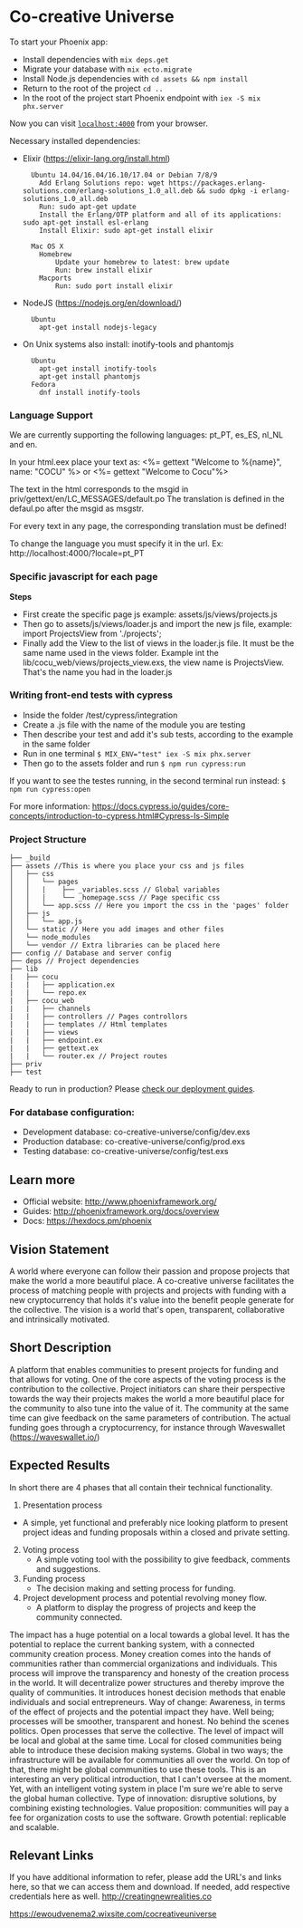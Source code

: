 # Co-creative Universe

To start your Phoenix app:

  * Install dependencies with `mix deps.get`
  * Migrate your database with `mix ecto.migrate`
  * Install Node.js dependencies with `cd assets && npm install`
  * Return to the root of the project `cd ..`
  * In the root of the project start Phoenix endpoint with `iex -S mix phx.server`

Now you can visit [`localhost:4000`](http://localhost:4000) from your browser.

Necessary installed dependencies:
  * Elixir (https://elixir-lang.org/install.html)
    ``` 
      Ubuntu 14.04/16.04/16.10/17.04 or Debian 7/8/9
        Add Erlang Solutions repo: wget https://packages.erlang-solutions.com/erlang-solutions_1.0_all.deb && sudo dpkg -i erlang-solutions_1.0_all.deb
        Run: sudo apt-get update
        Install the Erlang/OTP platform and all of its applications: sudo apt-get install esl-erlang
        Install Elixir: sudo apt-get install elixir
      
      Mac OS X
        Homebrew
            Update your homebrew to latest: brew update
            Run: brew install elixir
        Macports
            Run: sudo port install elixir
    ```
  * NodeJS (https://nodejs.org/en/download/)
    ```
      Ubuntu
        apt-get install nodejs-legacy
    ```

  * On Unix systems also install: inotify-tools and phantomjs
    ```
      Ubuntu
        apt-get install inotify-tools
        apt-get install phantomjs
      Fedora
        dnf install inotify-tools
    ```

### Language Support
We are currently supporting the following languages: pt_PT, es_ES, nl_NL and en.

In your html.eex place your text as: 
<%= gettext "Welcome to %{name}", name: "COCU" %> or
<%= gettext "Welcome to Cocu"%>

The text in the html corresponds to the msgid in priv/gettext/en/LC_MESSAGES/default.po
The translation is defined in the defaul.po after the msgid as msgstr.

For every text in any page, the corresponding translation must be defined!

To change the language you must specify it in the url. Ex: http://localhost:4000/?locale=pt_PT

### Specific javascript for each page
**Steps**
- First create the specific page js example: assets/js/views/projects.js
- Then go to assets/js/views/loader.js and import the new js file, example: import ProjectsView from './projects';
- Finally add the View to the list of views in the loader.js file. It must be the same name used in the views folder. Example int the lib/cocu_web/views/projects_view.exs, the view name is ProjectsView. That's the name you had in the loader.js

### Writing front-end tests with cypress
- Inside the folder /test/cypress/integration
- Create a .js file with the name of the module you are testing
- Then describe your test and add it's sub tests, according to the example in the same folder
- Run in one terminal ```$ MIX_ENV="test" iex -S mix phx.server ```
- Then go to the assets folder and run ```$ npm run cypress:run ```

If you want to see the testes running, in the second terminal run instead: ```$ npm run cypress:open ```

For more information: https://docs.cypress.io/guides/core-concepts/introduction-to-cypress.html#Cypress-Is-Simple

### Project Structure
```
├── _build
├── assets //This is where you place your css and js files
│   ├── css
│   │   └── pages
│   │   |    ├── _variables.scss // Global variables
│   │   |    └── _homepage.scss // Page specific css
│   │   └── app.scss // Here you import the css in the 'pages' folder
│   ├── js
│   │   └── app.js
│   └── static // Here you add images and other files
│   └── node_modules
│   └── vendor // Extra libraries can be placed here
├── config // Database and server config
├── deps // Project dependencies
├── lib
|   ├── cocu
|   |   ├── application.ex
|   |   └── repo.ex
|   ├── cocu_web
|   |   ├── channels
|   |   ├── controllers // Pages controllors
|   |   ├── templates // Html templates
|   |   ├── views
|   |   ├── endpoint.ex
|   |   ├── gettext.ex
|   |   └── router.ex // Project routes
├── priv
├── test

```

Ready to run in production? Please [check our deployment guides](http://www.phoenixframework.org/docs/deployment).

### For database configuration:
 * Development database: co-creative-universe/config/dev.exs 
 * Production database: co-creative-universe/config/prod.exs 
 * Testing database: co-creative-universe/config/test.exs 

## Learn more

  * Official website: http://www.phoenixframework.org/
  * Guides: http://phoenixframework.org/docs/overview
  * Docs: https://hexdocs.pm/phoenix


## Vision Statement

A world where everyone can follow their passion and propose projects that make the world a more beautiful place. A co-creative universe facilitates
the process of matching people with projects and projects with funding with a new cryptocurrency
that holds it's value into the benefit people generate for the collective.
The vision is a world that's open, transparent, collaborative and intrinsically motivated. 

## Short Description

A platform that enables communities to present projects for funding and that allows for voting. One of
the core aspects of the voting process is the contribution to the collective. Project initiators can share their perspective towards the way their projects makes the world a more beautiful place for the community to also tune into the value of it. The community at the same time can give feedback on the same parameters of contribution. The actual funding goes through a cryptocurrency, for instance through Waveswallet (https://waveswallet.io/) 


## Expected Results

In short there are 4 phases that all contain their technical functionality.
1. Presentation process 
  * A simple, yet functional and preferably nice looking platform to present project ideas and funding proposals within a closed and private setting.
2. Voting process 
    * A simple voting tool with the possibility to give feedback, comments and suggestions.
3. Funding process 
    * The decision making and setting process for funding.
4. Project development process and potential revolving money flow.
    * A platform to display the progress of projects and keep the community connected.
 

The impact has a huge potential on a local towards a global level. It has
the potential to replace the current banking system, with a connected community creation process. Money creation comes into the hands of communities rather than commercial organizations and individuals. This process will improve the transparency and honesty of the creation process
in the world. It will decentralize power structures and thereby improve the quality of communities. It introduces honest decision methods that enable
individuals and social entrepreneurs. Way of change: Awareness, in terms of the effect of projects and the potential impact they have. Well being; processes will be smoother, transparent and honest. No behind the scenes politics. Open processes that serve the collective.
The level of impact will be local and global at the same time. Local for closed communities being able to introduce these decision making systems. Global in two ways; the infrastructure will be available for communities all over the world. On top of that, there might be global communities to use these tools. This is an interesting an very political
introduction, that I can't oversee at the moment. Yet, with an intelligent voting system in place I'm sure we're able to serve the global human collective.
Type of innovation: disruptive solutions, by combining existing
technologies.
Value proposition: communities will pay a fee for organization costs to use
the software.
Growth potential: replicable and scalable. 

## Relevant Links

If you have additional information to refer, please add the URL's and links here, so
that we can access them and download. If needed, add respective credentials here as well.
http://creatingnewrealities.co

https://ewoudvenema2.wixsite.com/cocreativeuniverse